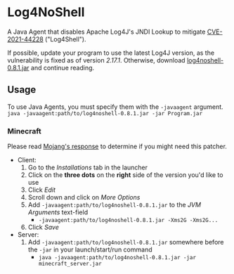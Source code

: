# Log4NoShell
A Java Agent that disables Apache Log4J's JNDI Lookup to mitigate [CVE-2021-44228](https://nvd.nist.gov/vuln/detail/CVE-2021-44228) ("Log4Shell").

If possible, update your program to use the latest Log4J version, as the vulnerability is fixed as of version *2.17.1*.
Otherwise, download [log4noshell-0.8.1.jar](log4noshell-0.8.1.jar) and continue reading.

## Usage
To use Java Agents, you must specify them with the `-javaagent` argument. \
`java -javaagent:path/to/log4noshell-0.8.1.jar -jar Program.jar`

### **Minecraft**
Please read [Mojang's response](https://www.minecraft.net/en-us/article/important-message--security-vulnerability-java-edition)
to determine if you might need this patcher.

- Client:
    1. Go to the *Installations* tab in the launcher
    2. Click on the **three dots** on the **right** side of the version you'd like to use
    3. Click *Edit*
    4. Scroll down and click on *More Options*
    5. Add `-javaagent:path/to/log4noshell-0.8.1.jar` to the *JVM Arguments* text-field
        - `-javaagent:path/to/log4noshell-0.8.1.jar -Xms2G -Xms2G...`
    6. Click *Save*
- Server:
    1. Add `-javaagent:path/to/log4noshell-0.8.1.jar` somewhere before the `-jar` in your launch/start/run command
       - `java -javaagent:path/to/log4noshell-0.8.1.jar -jar minecraft_server.jar`